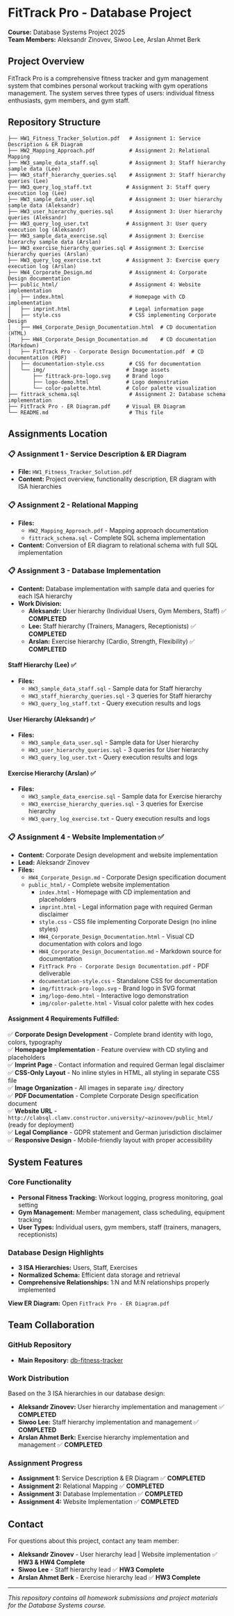 # FitTrack Pro - Database Project

**Course:** Database Systems Project 2025  
**Team Members:** Aleksandr Zinovev, Siwoo Lee, Arslan Ahmet Berk

## Project Overview

FitTrack Pro is a comprehensive fitness tracker and gym management system that combines personal workout tracking with gym operations management. The system serves three types of users: individual fitness enthusiasts, gym members, and gym staff.

## Repository Structure

```
├── HW1_Fitness_Tracker_Solution.pdf   # Assignment 1: Service Description & ER Diagram
├── HW2_Mapping_Approach.pdf           # Assignment 2: Relational Mapping
├── HW3_sample_data_staff.sql          # Assignment 3: Staff hierarchy sample data (Lee)
├── HW3_staff_hierarchy_queries.sql    # Assignment 3: Staff hierarchy queries (Lee)
├── HW3_query_log_staff.txt           # Assignment 3: Staff query execution log (Lee)
├── HW3_sample_data_user.sql           # Assignment 3: User hierarchy sample data (Aleksandr)
├── HW3_user_hierarchy_queries.sql     # Assignment 3: User hierarchy queries (Aleksandr)
├── HW3_query_log_user.txt            # Assignment 3: User query execution log (Aleksandr)
├── HW3_sample_data_exercise.sql       # Assignment 3: Exercise hierarchy sample data (Arslan)
├── HW3_exercise_hierarchy_queries.sql # Assignment 3: Exercise hierarchy queries (Arslan)
├── HW3_query_log_exercise.txt        # Assignment 3: Exercise query execution log (Arslan)
├── HW4_Corporate_Design.md            # Assignment 4: Corporate Design documentation
├── public_html/                       # Assignment 4: Website implementation
│   ├── index.html                     # Homepage with CD implementation
│   ├── imprint.html                   # Legal information page
│   ├── style.css                      # CSS implementing Corporate Design
│   ├── HW4_Corporate_Design_Documentation.html  # CD documentation (HTML)
│   ├── HW4_Corporate_Design_Documentation.md    # CD documentation (Markdown)
│   ├── FitTrack Pro - Corporate Design Documentation.pdf  # CD documentation (PDF)
│   ├── documentation-style.css        # CSS for documentation
│   └── img/                          # Image assets
│       ├── fittrack-pro-logo.svg     # Brand logo
│       ├── logo-demo.html            # Logo demonstration
│       └── color-palette.html        # Color palette visualization
├── fittrack_schema.sql                # Assignment 2: Database schema implementation
├── FitTrack Pro - ER Diagram.pdf     # Visual ER Diagram
└── README.md                          # This file
```

## Assignments Location

### 📋 Assignment 1 - Service Description & ER Diagram
- **File:** `HW1_Fitness_Tracker_Solution.pdf`
- **Content:** Project overview, functionality description, ER diagram with ISA hierarchies

### 📋 Assignment 2 - Relational Mapping
- **Files:** 
  - `HW2_Mapping_Approach.pdf` - Mapping approach documentation
  - `fittrack_schema.sql` - Complete SQL schema implementation
- **Content:** Conversion of ER diagram to relational schema with full SQL implementation

### 📋 Assignment 3 - Database Implementation
- **Content:** Database implementation with sample data and queries for each ISA hierarchy
- **Work Division:**
  - **Aleksandr:** User hierarchy (Individual Users, Gym Members, Staff) ✅ **COMPLETED**
  - **Lee:** Staff hierarchy (Trainers, Managers, Receptionists) ✅ **COMPLETED**
  - **Arslan:** Exercise hierarchy (Cardio, Strength, Flexibility) ✅ **COMPLETED**

#### Staff Hierarchy (Lee) ✅
- **Files:** 
  - `HW3_sample_data_staff.sql` - Sample data for Staff hierarchy
  - `HW3_staff_hierarchy_queries.sql` - 3 queries for Staff hierarchy
  - `HW3_query_log_staff.txt` - Query execution results and logs

#### User Hierarchy (Aleksandr) ✅
- **Files:** 
  - `HW3_sample_data_user.sql` - Sample data for User hierarchy
  - `HW3_user_hierarchy_queries.sql` - 3 queries for User hierarchy
  - `HW3_query_log_user.txt` - Query execution results and logs

#### Exercise Hierarchy (Arslan) ✅
- **Files:** 
  - `HW3_sample_data_exercise.sql` - Sample data for Exercise hierarchy
  - `HW3_exercise_hierarchy_queries.sql` - 3 queries for Exercise hierarchy
  - `HW3_query_log_exercise.txt` - Query execution results and logs

### 📋 Assignment 4 - Website Implementation ✅
- **Content:** Corporate Design development and website implementation
- **Lead:** Aleksandr Zinovev
- **Files:**
  - `HW4_Corporate_Design.md` - Corporate Design specification document
  - `public_html/` - Complete website implementation
    - `index.html` - Homepage with CD implementation and placeholders
    - `imprint.html` - Legal information page with required German disclaimer
    - `style.css` - CSS file implementing Corporate Design (no inline styles)
    - `HW4_Corporate_Design_Documentation.html` - Visual CD documentation with colors and logo
    - `HW4_Corporate_Design_Documentation.md` - Markdown source for documentation
    - `FitTrack Pro - Corporate Design Documentation.pdf` - PDF deliverable
    - `documentation-style.css` - Standalone CSS for documentation
    - `img/fittrack-pro-logo.svg` - Brand logo in SVG format
    - `img/logo-demo.html` - Interactive logo demonstration
    - `img/color-palette.html` - Visual color palette with hex codes

#### Assignment 4 Requirements Fulfilled:
✅ **Corporate Design Development** - Complete brand identity with logo, colors, typography  
✅ **Homepage Implementation** - Feature overview with CD styling and placeholders  
✅ **Imprint Page** - Contact information and required German legal disclaimer  
✅ **CSS-Only Layout** - No inline styles in HTML, all styling in separate CSS file  
✅ **Image Organization** - All images in separate `img/` directory  
✅ **PDF Documentation** - Complete Corporate Design specification document  
✅ **Website URL** - `http://clabsql.clamv.constructor.university/~azinovev/public_html/` (ready for deployment)  
✅ **Legal Compliance** - GDPR statement and German jurisdiction disclaimer  
✅ **Responsive Design** - Mobile-friendly layout with proper accessibility

## System Features

### Core Functionality
- **Personal Fitness Tracking:** Workout logging, progress monitoring, goal setting
- **Gym Management:** Member management, class scheduling, equipment tracking
- **User Types:** Individual users, gym members, staff (trainers, managers, receptionists)

### Database Design Highlights
- **3 ISA Hierarchies:** Users, Staff, Exercises
- **Normalized Schema:** Efficient data storage and retrieval
- **Comprehensive Relationships:** 1:N and M:N relationships properly implemented


**View ER Diagram:**
  Open `FitTrack Pro - ER Diagram.pdf`

## Team Collaboration

### GitHub Repository
- **Main Repository:** [db-fitness-tracker](https://github.com/bremenq/db-fitness-tracker)

### Work Distribution
Based on the 3 ISA hierarchies in our database design:
- **Aleksandr Zinovev:** User hierarchy implementation and management ✅ **COMPLETED**
- **Siwoo Lee:** Staff hierarchy implementation and management ✅ **COMPLETED**
- **Arslan Ahmet Berk:** Exercise hierarchy implementation and management ✅ **COMPLETED** 

### Assignment Progress
- **Assignment 1:** Service Description & ER Diagram ✅ **COMPLETED**
- **Assignment 2:** Relational Mapping ✅ **COMPLETED**
- **Assignment 3:** Database Implementation ✅ **COMPLETED**
- **Assignment 4:** Website Implementation ✅ **COMPLETED**

## Contact

For questions about this project, contact any team member:
- **Aleksandr Zinovev** - User hierarchy lead | Website implementation ✅ **HW3 & HW4 Complete**
- **Siwoo Lee** - Staff hierarchy lead ✅ **HW3 Complete**
- **Arslan Ahmet Berk** - Exercise hierarchy lead ✅ **HW3 Complete**

---

*This repository contains all homework submissions and project materials for the Database Systems course.*
